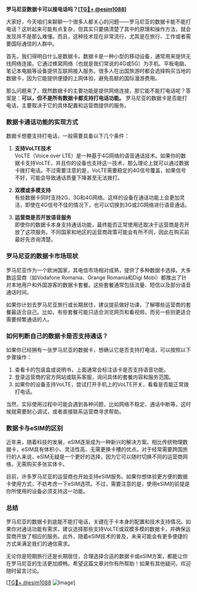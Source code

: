 **罗马尼亚数据卡可以接电话吗？[[TG💪+ @esim1088](https://t.me/s/esim1088)]**

大家好，今天咱们来聊聊一个很多人都关心的问题——罗马尼亚的数据卡能不能打电话？这听起来可能有点复杂，但其实只要搞清楚了其中的原理和操作方法，就会发现并不是那么难懂。而且，这种技术现在非常流行，尤其是在旅行、工作或者需要国际通信的人群中。

首先，我们得明白什么是数据卡。数据卡是一种小型的移动设备，通常用来提供无线网络连接。它通过蜂窝网络（也就是我们常说的4G或5G）为手机、平板电脑、笔记本电脑等设备提供互联网接入服务。很多人在出国旅游时都会选择购买当地的数据卡，因为它能提供便捷的上网体验，避免高额的国际漫游费用。

那么问题来了，既然数据卡的主要功能是提供网络连接，那它能不能打电话呢？答案是：**可以，但不是所有数据卡都支持打电话功能。** 罗马尼亚的数据卡是否能打电话，主要取决于它的具体配置和运营商提供的服务。

### 数据卡通话功能的实现方式

数据卡想要支持打电话，一般需要具备以下几个条件：

1. **支持VoLTE技术**  
   VoLTE（Voice over LTE）是一种基于4G网络的语音通话技术。如果你的数据卡支持VoLTE，并且你的设备也支持这一技术，那么理论上就可以通过数据卡拨打电话。不过需要注意的是，VoLTE需要稳定的4G信号覆盖，如果信号不好，可能会导致通话质量下降甚至无法拨打。

2. **双模或多模支持**  
   有些数据卡同时支持2G、3G和4G网络。这样的设备在通话功能上会更加灵活，即使在4G信号不佳的情况下，也可以切换到3G或2G网络进行语音通话。

3. **运营商是否开放语音服务**  
   即使你的数据卡本身支持通话功能，最终能否正常使用还取决于运营商是否开放了这项服务。不同国家和地区的运营商政策可能会有所不同，因此在购买前最好先咨询清楚。

### 罗马尼亚的数据卡市场现状

罗马尼亚作为一个欧洲国家，其电信市场相对成熟，提供了多种数据卡选择。大多数运营商（如Vodafone Romania、Orange Romania和Digi Mobi）都推出了针对本地用户和外国游客的数据卡套餐。这些套餐通常包括流量、短信以及部分语音通话时间。

如果你计划去罗马尼亚旅行或长期居住，建议提前做好功课，了解哪些运营商的套餐最适合自己。比如，有些套餐可能只适合浏览网页和看视频，而另一些则更适合需要频繁通话的人。

### 如何判断自己的数据卡是否支持通话？

如果你已经拥有一张罗马尼亚的数据卡，想确认它是否支持打电话，可以按照以下步骤操作：

1. 查看卡的包装盒或说明书，上面通常会标注该卡是否支持语音功能。
2. 登录运营商的官方网站或联系客服，询问具体的套餐内容和服务范围。
3. 如果你的设备支持VoLTE，尝试打开手机上的VoLTE开关，看看是否能正常拨打电话。

当然，实际使用过程中可能会遇到各种问题，比如网络不稳定、通话中断等。这时候就需要耐心调试，或者直接联系运营商寻求帮助。

### 数据卡与eSIM的区别

近年来，随着科技的发展，eSIM逐渐成为一种新兴的解决方案。相比传统物理数据卡，eSIM具有体积小、灵活性高、无需更换卡槽的优点。对于经常需要跨国旅行的人来说，eSIM无疑是一个更好的选择，因为它可以随时切换不同的运营商网络，无需购买多张实体卡。

目前，许多罗马尼亚的运营商也开始支持eSIM服务。如果你想体验更方便的数据卡使用方式，不妨考虑一下eSIM选项。不过，需要注意的是，使用eSIM的前提是你所使用的设备必须支持这一功能。

### 总结

罗马尼亚的数据卡到底能不能打电话，关键在于卡本身的配置和技术支持情况。如果你对通话功能有需求，建议选择那些支持VoLTE或双模多模的数据卡，并确保运营商开放了相应的服务。此外，随着eSIM技术的普及，未来可能会有更多便捷的方式来满足我们的通信需求。

无论你是短期旅行还是长期居住，合理选择合适的数据卡或eSIM方案，都能让你在罗马尼亚的生活更加顺畅。希望这篇文章对你有所帮助！如果有其他疑问，欢迎随时留言讨论。

[[TG💪+ @esim1088](https://t.me/s/esim1088) ![Image](https://i.postimg.cc/4NQfJmqS/Snipaste-2025-05-13-00-14-12.png)]